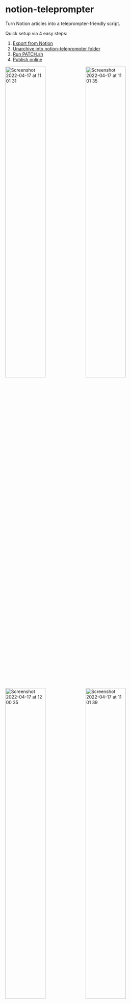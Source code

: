 # notion-teleprompter
Turn Notion articles into a teleprompter-friendly script.

Quick setup via 4 easy steps:

1. [Export from Notion](#1-export-from-notion)
2. [Unarchive into notion-teleprompter folder](#2-unarchive-and-put-into-the-notion-teleprompter-folder)
3. [Run PATCH.sh](#3-run-patchsh)
4. [Publish online](#4-the-teleprompter-friendly-script-is-ready-now-publish-it-online-or-run-locally)

<img width="50%" alt="Screenshot 2022-04-17 at 11 01 31" src="https://user-images.githubusercontent.com/1618344/163702575-f04a7122-faa9-440e-8d07-c2695264ebca.png"><img width="50%" alt="Screenshot 2022-04-17 at 11 01 35" src="https://user-images.githubusercontent.com/1618344/163701953-fe8bd198-a607-4471-978f-70a2ee17792b.png"><img width="50%" alt="Screenshot 2022-04-17 at 12 00 35" src="https://user-images.githubusercontent.com/1618344/163702716-b87a11a5-9f65-4a01-86ae-123aaefeda37.png"><img width="50%" alt="Screenshot 2022-04-17 at 11 01 39" src="https://user-images.githubusercontent.com/1618344/163701955-f7d33c07-8ee2-4610-bc63-4156119253f5.png">


## Setup

### 1. Export from Notion
Select HTML and include subpages.

<img width="293" alt="Screenshot 2022-04-17 at 11 03 15" src="https://user-images.githubusercontent.com/1618344/163702508-f041f065-fe55-492a-819c-12d84e8b9199.png"> &nbsp; <img width="390" alt="Screenshot 2022-04-17 at 11 03 45" src="https://user-images.githubusercontent.com/1618344/163702513-722a99dc-fe43-4f12-a19c-bd7b1b1e848e.png">

---

### 2. Unarchive and put into the `notion-teleprompter` folder.
Keeping many exports in the `notion-teleprompter` simultaneously is also supported.

<img width="553" alt="Screenshot 2022-04-17 at 11 05 54" src="https://user-images.githubusercontent.com/1618344/163702585-8663698e-9bd3-486a-bbc4-eb7691801fa4.png">

---


### 3. Run `./PATCH.sh`

<img width="760" alt="Screenshot 2022-04-17 at 11 10 13" src="https://user-images.githubusercontent.com/1618344/163702607-39f13fd7-e1d5-413c-af47-1566944f5cc3.png">

---

### 4. The teleprompter-friendly script is ready! Now publish it online or run locally.
Here, I use [surge.sh](https://surge.sh) as an example.

<img width="763" alt="Screenshot 2022-04-17 at 11 10 44" src="https://user-images.githubusercontent.com/1618344/163702608-6d68359c-42a6-479e-8106-38bf2f9da205.png">
<img width="920" alt="Screenshot 2022-04-17 at 11 13 28 copy" src="https://user-images.githubusercontent.com/1618344/163702767-18c4b4a0-93ad-4255-8844-a830e504ee69.png">

---

## Using the hardware teleprompter

Open your generated script in the browser (in my case [https://my-teleprompter-script.surge.sh](https://my-teleprompter-script.surge.sh)) on any device that fits your teleprompter.

It could be a tablet.

<img width="500" src="https://user-images.githubusercontent.com/1618344/163702627-4740b7ba-5e81-4b73-8b1a-195b3c37c875.jpeg">


Or even a laptop.

<img width="500" src="https://user-images.githubusercontent.com/1618344/163702812-45a3efa7-de7e-4e5f-acb6-12d5171fb6db.png">


Then remotely scroll the script

* Either via [Bluetooth remote](https://www.google.com/search?q=ipad+bluetooth+remote) (they usually come with the teleprompter)
* Or via [Switch Control](https://www.google.com/search?q=control+ipad+remotely+from+mac) (or alternative apps)
